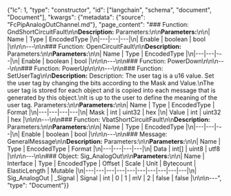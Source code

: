 {"lc": 1, "type": "constructor", "id": ["langchain", "schema", "document", "Document"], "kwargs": {"metadata": {"source": "FcPipAnalogOutChannel.md"}, "page_content": "### Function: GndShortCircuitFault\n\n**Description:** Parameters:\n\n**Parameters:**\n\n| Name | Type | EncodedType |\n|---|---|---|\n| Enable | boolean | bool |\n\n\n---\n\n### Function: OpenCircuitFault\n\n**Description:** Parameters:\n\n**Parameters:**\n\n| Name | Type | EncodedType |\n|---|---|---|\n| Enable | boolean | bool |\n\n\n---\n\n### Function: PowerDown\n\n\n---\n\n### Function: PowerUp\n\n\n---\n\n### Function: SetUserTag\n\n**Description:** Description: The user tag is a u16 value. Set the user tag by changing the bits according to the Mask and Value.\nThe user tag is stored for each object and is copied into each message that is generated by this object.\nIt is up to the user to define the meaning of the user tag. Parameters:\n\n**Parameters:**\n\n| Name | Type | EncodedType | Format |\n|---|---|---|---|\n| Mask | int | uint32 | hex |\n| Value | int | uint32 | hex |\n\n\n---\n\n### Function: VbatShortCircuitFault\n\n**Description:** Parameters:\n\n**Parameters:**\n\n| Name | Type | EncodedType |\n|---|---|---|\n| Enable | boolean | bool |\n\n\n---\n\n### Message: GeneralMessage\n\n**Description:** Parameters:\n\n**Parameters:**\n\n| Name | Type | EncodedType | Format |\n|---|---|---|---|\n| Data | int[] | uint8 | utf8 |\n\n\n---\n\n### Object: Sig_AnalogOut\n\n**Parameters:**\n\n| Name | Interface | Type | EncodedType | Offset | Scale | Unit | Bytecount | ElasticLength | Mutable |\n|---|---|---|---|---|---|---|---|---|---|\n| Sig_AnalogOut | _Signal | Signal | int | 0 | 1 | mV | 2 | false | false |\n\n\n---", "type": "Document"}}
